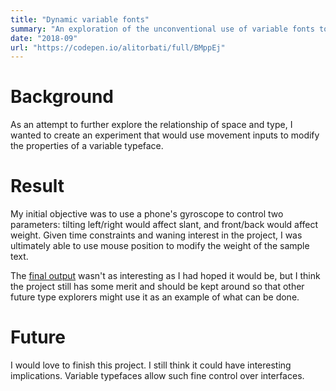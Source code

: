 ```yaml
---
title: "Dynamic variable fonts"
summary: "An exploration of the unconventional use of variable fonts to express dynamic movement."
date: "2018-09"
url: "https://codepen.io/alitorbati/full/BMppEj"
---
```


# Background

As an attempt to further explore the relationship of space and type, I wanted to create an experiment that would use movement inputs to modify the properties of a variable typeface.

# Result

My initial objective was to use a phone's gyroscope to control two parameters: tilting left/right would affect slant, and front/back would affect weight. Given time constraints and waning interest in the project, I was ultimately able to use mouse position to modify the weight of the sample text.

The [final output](https://codepen.io/alitorbati/full/BMppEj) wasn't as interesting as I had hoped it would be, but I think the project still has some merit and should be kept around so that other future type explorers might use it as an example of what can be done.

# Future

I would love to finish this project. I still think it could have interesting implications. Variable typefaces allow such fine control over interfaces.
